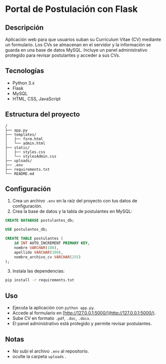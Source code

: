 # Portal de Postulación con Flask

## Descripción

Aplicación web para que usuarios suban su Currículum Vitae (CV) mediante un formulario. Los CVs se almacenan en el servidor y la información se guarda en una base de datos MySQL. Incluye un panel administrativo protegido para revisar postulantes y acceder a sus CVs.

## Tecnologías

- Python 3.x
- Flask
- MySQL
- HTML, CSS, JavaScript

## Estructura del proyecto

```
/
├── app.py
├── templates/
│   ├── form.html
│   └── admin.html
├── static/
│   ├── styles.css
│   └── stylesAdmin.css
├── uploads/
├── .env
├── requirements.txt
└── README.md
```

## Configuración

1. Crea un archivo `.env` en la raíz del proyecto con tus datos de configuración.
2. Crea la base de datos y la tabla de postulantes en MySQL:

```sql
CREATE DATABASE postulantes_db;

USE postulantes_db;

CREATE TABLE postulantes (
    id INT AUTO_INCREMENT PRIMARY KEY,
    nombre VARCHAR(100),
    apellido VARCHAR(100),
    nombre_archivo_cv VARCHAR(255)
);
```

3. Instala las dependencias:

```bash
pip install -r requirements.txt
```

## Uso

- Ejecuta la aplicación con `python app.py`.
- Accede al formulario en [http://127.0.0.1:5000/](http://127.0.0.1:5000/).
- Sube CV en formato `.pdf`, `.doc`, `.docx`.
- El panel administrativo está protegido y permite revisar postulantes.

## Notas

- No subi el archivo `.env` al repositorio.
- oculte la carpeta `uploads` .

